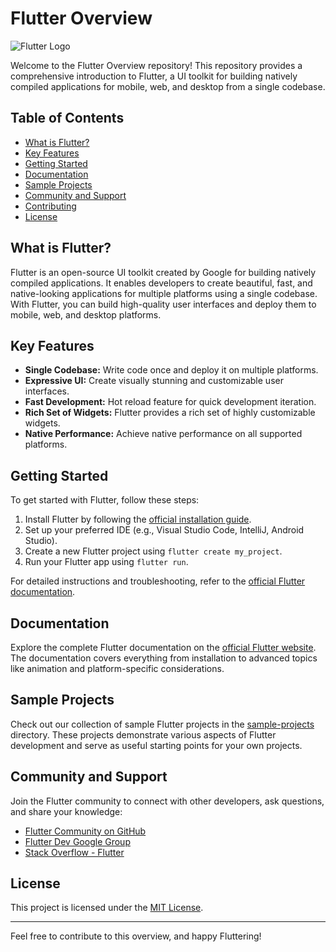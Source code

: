 # Flutter Overview

![Flutter Logo](https://flutter.dev/images/flutter-logo-sharing.png)

Welcome to the Flutter Overview repository! This repository provides a comprehensive introduction to Flutter, a UI toolkit for building natively compiled applications for mobile, web, and desktop from a single codebase.

## Table of Contents
- [What is Flutter?](#what-is-flutter)
- [Key Features](#key-features)
- [Getting Started](#getting-started)
- [Documentation](#documentation)
- [Sample Projects](#sample-projects)
- [Community and Support](#community-and-support)
- [Contributing](#contributing)
- [License](#license)

## What is Flutter?

Flutter is an open-source UI toolkit created by Google for building natively compiled applications. It enables developers to create beautiful, fast, and native-looking applications for multiple platforms using a single codebase. With Flutter, you can build high-quality user interfaces and deploy them to mobile, web, and desktop platforms.

## Key Features

- **Single Codebase:** Write code once and deploy it on multiple platforms.
- **Expressive UI:** Create visually stunning and customizable user interfaces.
- **Fast Development:** Hot reload feature for quick development iteration.
- **Rich Set of Widgets:** Flutter provides a rich set of highly customizable widgets.
- **Native Performance:** Achieve native performance on all supported platforms.

## Getting Started

To get started with Flutter, follow these steps:

1. Install Flutter by following the [official installation guide](https://flutter.dev/docs/get-started/install).
2. Set up your preferred IDE (e.g., Visual Studio Code, IntelliJ, Android Studio).
3. Create a new Flutter project using `flutter create my_project`.
4. Run your Flutter app using `flutter run`.

For detailed instructions and troubleshooting, refer to the [official Flutter documentation](https://flutter.dev/docs).

## Documentation

Explore the complete Flutter documentation on the [official Flutter website](https://flutter.dev/docs). The documentation covers everything from installation to advanced topics like animation and platform-specific considerations.

## Sample Projects

Check out our collection of sample Flutter projects in the [sample-projects](./sample-projects) directory. These projects demonstrate various aspects of Flutter development and serve as useful starting points for your own projects.

## Community and Support

Join the Flutter community to connect with other developers, ask questions, and share your knowledge:

- [Flutter Community on GitHub](https://github.com/flutter/flutter/discussions)
- [Flutter Dev Google Group](https://groups.google.com/g/flutter-dev)
- [Stack Overflow - Flutter](https://stackoverflow.com/questions/tagged/flutter)

## License

This project is licensed under the [MIT License](LICENSE).

---

Feel free to contribute to this overview, and happy Fluttering!
